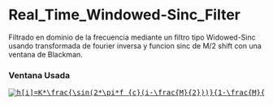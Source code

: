 # Real_Time_Windowed-Sinc_Filter
Filtrado en dominio de la frecuencia mediante un filtro tipo Widowed-Sinc usando transformada de fourier inversa y funcion sinc de M/2 shift con una ventana de Blackman.

### Ventana Usada
<pre>
<a href="https://www.codecogs.com/eqnedit.php?latex=h[i]=K*\frac{\sin(2*\pi*f_{c}(i-\frac{M}{2}))}{1-\frac{M}{2}}*[0.42-0.5*\cos(\frac{2*\pi*i}{M})&plus;0.08*\cos(\frac{4*\pi*i}{M})]" target="_blank"><img src="https://latex.codecogs.com/gif.latex?h[i]=K*\frac{\sin(2*\pi*f_{c}(i-\frac{M}{2}))}{1-\frac{M}{2}}*[0.42-0.5*\cos(\frac{2*\pi*i}{M})&plus;0.08*\cos(\frac{4*\pi*i}{M})]" title="h[i]=K*\frac{\sin(2*\pi*f_{c}(i-\frac{M}{2}))}{1-\frac{M}{2}}*[0.42-0.5*\cos(\frac{2*\pi*i}{M})+0.08*\cos(\frac{4*\pi*i}{M})]" /></a>
</pre>
